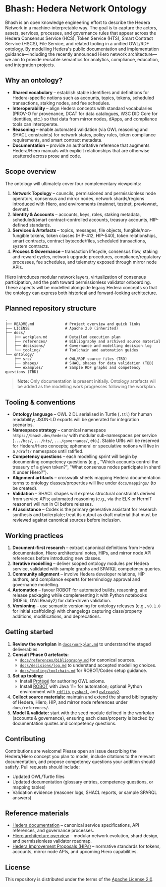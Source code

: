 # Bhash: Hedera Network Ontology

Bhash is an open knowledge engineering effort to describe the Hedera Network in a machine-interpretable way. The goal is to capture the actors, assets, services, processes, and governance rules that appear across the Hedera Consensus Service (HCS), Token Service (HTS), Smart Contract Service (HSCS), File Service, and related tooling in a unified OWL/RDF ontology. By modelling Hedera's public documentation and implementation guidance—including the recently announced Hiero network architecture—we aim to provide reusable semantics for analytics, compliance, education, and integration projects.

## Why an ontology?

* **Shared vocabulary** – establish stable identifiers and definitions for Hedera-specific notions such as accounts, topics, tokens, scheduled transactions, staking nodes, and fee schedules.
* **Interoperability** – align Hedera concepts with standard vocabularies (PROV-O for provenance, DCAT for data catalogues, W3C DID Core for identities, etc.) so that data from mirror nodes, dApps, and compliance tools can interoperate.
* **Reasoning** – enable automated validation (via OWL reasoning and SHACL constraints) for network states, policy rules, token compliance requirements, and smart contract metadata.
* **Documentation** – provide an authoritative reference that augments Hedera/Hiero manuals with explicit relationships that are otherwise scattered across prose and code.

## Scope overview

The ontology will ultimately cover four complementary viewpoints:

1. **Network Topology** – councils, permissioned and permissionless node operators, consensus and mirror nodes, network shards/regions introduced with Hiero, and environments (mainnet, testnet, previewnet, devnet).
2. **Identity & Accounts** – accounts, keys, roles, staking metadata, scheduled/smart contract-controlled accounts, treasury accounts, HIP-defined standards.
3. **Services & Artefacts** – topics, messages, file objects, fungible/non-fungible tokens, token classes (HIP-412, HIP-540), token relationships, smart contracts, contract bytecode/files, scheduled transactions, system contracts.
4. **Process & Governance** – transaction lifecycle, consensus flow, staking and reward cycles, network upgrade procedures, compliance/regulatory processes, fee schedules, and telemetry exposed through mirror node APIs.

Hiero introduces modular network layers, virtualization of consensus participation, and the path toward permissionless validator onboarding. These aspects will be modelled alongside legacy Hedera concepts so that the ontology can express both historical and forward-looking architecture.

## Planned repository structure

```text
.
├── README.md              # Project overview and quick links
├── LICENSE                # Apache 2.0 (inherited)
├── docs/
│   ├── workplan.md        # Detailed execution plan
│   ├── references/        # Bibliography and archived source material
│   ├── decisions/         # Governance and modelling decision log
│   └── tooling/           # Toolchain and automation guides
└── ontology/
    ├── src/               # OWL/RDF source files (TBD)
    ├── shapes/            # SHACL shapes for data validation (TBD)
    └── examples/          # Sample RDF graphs and competency questions (TBD)
```

> **Note:** Only documentation is present initially. Ontology artefacts will be added as the modelling work progresses following the workplan.

## Tooling & conventions

* **Ontology language** – OWL 2 DL serialised in Turtle (`.ttl`) for human readability; JSON-LD exports will be generated for integration scenarios.
* **Namespace strategy** – canonical namespace `https://bhash.dev/hedera/` with modular sub-namespaces per service (`.../hcs/`, `.../hts/`, `.../governance/`, etc.). Stable URIs will be reserved for Hedera/Hiero concepts; ephemeral or speculative notions will live in a `/draft/` namespace until ratified.
* **Competency questions** – each modelling sprint will begin by documenting competency questions (e.g., "Which accounts control the treasury of a given token?", "What consensus nodes participate in shard X under Hiero?").
* **Alignment artifacts** – crosswalk sheets mapping Hedera documentation terms to ontology classes/properties will live under `docs/mappings/` (to be created).
* **Validation** – SHACL shapes will express structural constraints derived from service APIs; automated reasoning (e.g., via the ELK or HermiT reasoner) will run in CI before releases.
* **AI assistance** – Codex is the primary generative assistant for research synthesis and boilerplate; treat its output as draft material that must be reviewed against canonical sources before inclusion.

## Working practices

1. **Document-first research** – extract canonical definitions from Hedera documentation, Hiero architectural notes, HIPs, and mirror node API references before introducing new classes.
2. **Iterative modelling** – deliver scoped ontology modules per Hedera service, validated with sample graphs and SPARQL competency queries.
3. **Community alignment** – involve Hedera developer relations, HIP authors, and compliance experts for terminology approval and governance modelling.
4. **Automation** – favour ROBOT for automated builds, reasoning, and release packaging while complementing it with Python notebooks (RDFlib, OWLReady2) for data-driven validation.
5. **Versioning** – use semantic versioning for ontology releases (e.g., `v0.1.0` for initial scaffolding) with changelogs capturing class/property additions, modifications, and deprecations.

## Getting started

1. **Review the workplan** in [`docs/workplan.md`](docs/workplan.md) to understand the staged deliverables.
2. **Consult Phase 0 artefacts:**
   * [`docs/references/bibliography.md`](docs/references/bibliography.md) for canonical sources.
   * [`docs/decisions/log.md`](docs/decisions/log.md) to understand accepted modelling choices.
   * [`docs/tooling/toolchain.md`](docs/tooling/toolchain.md) for ROBOT/Codex setup guidance.
3. **Set up tooling:**
   * Install [Protégé](https://protege.stanford.edu/) for authoring OWL axioms.
   * Install [ROBOT](https://robot.obolibrary.org/) with Java 11+ for automation; optional Python environment with [`rdflib`](https://rdflib.readthedocs.io/), [`pyshacl`](https://github.com/RDFLib/pySHACL), and [`owlready2`](https://owlready2.readthedocs.io/).
4. **Collect source materials:** maintain and extend the shared bibliography of Hedera, Hiero, HIP, and mirror node references under `docs/references/`.
5. **Model & validate:** start with the seed module defined in the workplan (accounts & governance), ensuring each class/property is backed by documentation quotes and competency questions.

## Contributing

Contributions are welcome! Please open an issue describing the Hedera/Hiero concept you plan to model, include citations to the relevant documentation, and propose competency questions your addition should satisfy. Pull requests should include:

* Updated OWL/Turtle files
* Updated documentation (glossary entries, competency questions, or mapping tables)
* Validation evidence (reasoner logs, SHACL reports, or sample SPARQL answers)

## Reference materials

* [Hedera documentation](https://docs.hedera.com/hedera) – canonical service specifications, API references, and governance processes.
* [Hiero architecture overview](https://docs.hedera.com/hiero) – modular network evolution, shard design, and permissionless validator roadmap.
* [Hedera Improvement Proposals (HIPs)](https://hips.hedera.com/) – normative standards for tokens, accounts, mirror node APIs, and upcoming Hiero capabilities.

## License

This repository is distributed under the terms of the [Apache License 2.0](LICENSE).
